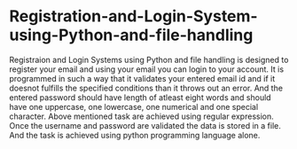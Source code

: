 # Registration-and-Login-System-using-Python-and-file-handling
Registraion and Login Systems using Python and file handling is designed to register your email and using your email you can login to your account.
It is programmed in such a way that it validates your entered email id and if it doesnot fulfills the specified conditions than it throws out an error.
And the entered password should have length of atleast eight words and should have one uppercase, one lowercase, one numerical and one special character.
Above mentioned task are achieved using regular expression.
Once the username and password are validated the data is stored in a file.
And the task is achieved using python programming language alone.
